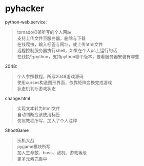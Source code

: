 # pyhacker
python-web.service:<br>
> tornado框架所写的个人网站<br>
> 支持上传文件至服务器，删除与下载<br>
> 在线爬虫，输入标签与网址，或上传html文件<br>
> 远程控制服务器执行shell，如果在个人pc上运行的话<br>
> 在线执行python，支持python哪个版本，要看服务器安装有哪些<br>

2048:<br>
> 个人参照教程，所写2048游戏源码<br>
> 使用curses构造图形界面，依靠矩阵变换完成游戏<br>
> 状态机判断游戏状态<br>

change.html<br>
> 实现文本转为html文件<br>
> 自动判断应该使用标签<br>
> 仿照教程所写，加入了个人注释<br>

ShootGame<br>
> 灰机大战<br>
> pygame模块所写<br>
> 加入生命数、boss、敌机、游戏等级<br>
> 更多元素完善中<br>
